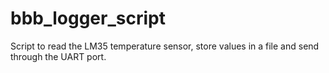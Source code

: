 # bbb_logger_script
Script to read the LM35 temperature sensor, store values in a file and send through the UART port. 
